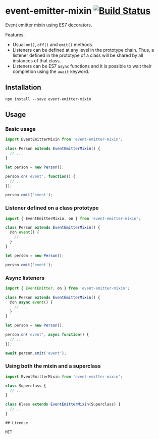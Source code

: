 # event-emitter-mixin [![Build Status](https://travis-ci.org/mvila/event-emitter-mixin.svg?branch=master)](https://travis-ci.org/mvila/event-emitter-mixin)

Event emitter mixin using ES7 decorators.

Features:
- Usual `on()`, `off()` and `emit()` methods.
- Listeners can be defined at any level in the prototype chain. Thus, a listener defined in the prototype of a class will be shared by all instances of that class.
- Listeners can be ES7 `async` functions and it is possible to wait their completion using the `await` keyword.

## Installation

```
npm install --save event-emitter-mixin
```

## Usage

### Basic usage

```javascript
import EventEmitterMixin from 'event-emitter-mixin';

class Person extends EventEmitterMixin() {
  // ...
}

let person = new Person();

person.on('event', function() {
  // ...
});

person.emit('event');
```

### Listener defined on a class prototype

```javascript
import { EventEmitterMixin, on } from 'event-emitter-mixin';

class Person extends EventEmitterMixin() {
  @on event() {
    // ...
  }
}

let person = new Person();

person.emit('event');
```

### Async listeners

```javascript
import { EventEmitter, on } from 'event-emitter-mixin';

class Person extends EventEmitterMixin() {
  @on async event() {
    // ...
  }
}

let person = new Person();

person.on('event', async function() {
  // ...
});

await person.emit('event');
```

### Using both the mixin and a superclass

```javascript
import EventEmitterMixin from 'event-emitter-mixin';

class Superclass {
  // ...
}

class Klass extends EventEmitterMixin(Superclass) {
  // ...
}

## License

MIT
